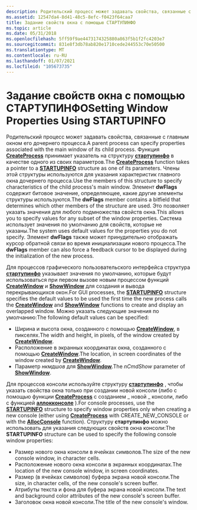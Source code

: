 ```yaml
---
description: Родительский процесс может задавать свойства, связанные с главным окном его дочернего процесса.
ms.assetid: 12547da4-8d41-48c5-8efc-f0423f64caa7
title: Задание свойств окна с помощью СТАРТУПИНФО
ms.topic: article
ms.date: 05/31/2018
ms.openlocfilehash: 5ff59f9ae4473174325880a863f5b1f2fc4203e7
ms.sourcegitcommit: 831e8f3db78ab820e1710cede244553c70e50500
ms.translationtype: MT
ms.contentlocale: ru-RU
ms.lasthandoff: 01/07/2021
ms.locfileid: "105673735"
---
```

# <a name="setting-window-properties-using-startupinfo"></a><span data-ttu-id="c97d9-103">Задание свойств окна с помощью СТАРТУПИНФО</span><span class="sxs-lookup"><span data-stu-id="c97d9-103">Setting Window Properties Using STARTUPINFO</span></span>

<span data-ttu-id="c97d9-104">Родительский процесс может задавать свойства, связанные с главным окном его дочернего процесса.</span><span class="sxs-lookup"><span data-stu-id="c97d9-104">A parent process can specify properties associated with the main window of its child process.</span></span> <span data-ttu-id="c97d9-105">Функция [**CreateProcess**](/windows/win32/api/processthreadsapi/nf-processthreadsapi-createprocessa) принимает указатель на структуру [**стартупинфо**](/windows/win32/api/processthreadsapi/ns-processthreadsapi-startupinfoa) в качестве одного из своих параметров.</span><span class="sxs-lookup"><span data-stu-id="c97d9-105">The [**CreateProcess**](/windows/win32/api/processthreadsapi/nf-processthreadsapi-createprocessa) function takes a pointer to a [**STARTUPINFO**](/windows/win32/api/processthreadsapi/ns-processthreadsapi-startupinfoa) structure as one of its parameters.</span></span> <span data-ttu-id="c97d9-106">Члены этой структуры используются для указания характеристик главного окна дочернего процесса.</span><span class="sxs-lookup"><span data-stu-id="c97d9-106">Use the members of this structure to specify characteristics of the child process's main window.</span></span> <span data-ttu-id="c97d9-107">Элемент **dwFlags** содержит битовое значение, определяющее, какие другие элементы структуры используются.</span><span class="sxs-lookup"><span data-stu-id="c97d9-107">The **dwFlags** member contains a bitfield that determines which other members of the structure are used.</span></span> <span data-ttu-id="c97d9-108">Это позволяет указать значения для любого подмножества свойств окна.</span><span class="sxs-lookup"><span data-stu-id="c97d9-108">This allows you to specify values for any subset of the window properties.</span></span> <span data-ttu-id="c97d9-109">Система использует значения по умолчанию для свойств, которые не указаны.</span><span class="sxs-lookup"><span data-stu-id="c97d9-109">The system uses default values for the properties you do not specify.</span></span> <span data-ttu-id="c97d9-110">Элемент **dwFlags** также может принудительно отображать курсор обратной связи во время инициализации нового процесса.</span><span class="sxs-lookup"><span data-stu-id="c97d9-110">The **dwFlags** member can also force a feedback cursor to be displayed during the initialization of the new process.</span></span>

<span data-ttu-id="c97d9-111">Для процессов графического пользовательского интерфейса структура [**стартупинфо**](/windows/win32/api/processthreadsapi/ns-processthreadsapi-startupinfoa) указывает значения по умолчанию, которые будут использоваться при первом вызове новым процессом функций [**CreateWindow**](/windows/win32/api/winuser/nf-winuser-createwindowa) и [**ShowWindow**](/windows/win32/api/winuser/nf-winuser-showwindow) для создания и вывода перекрывающихся окон.</span><span class="sxs-lookup"><span data-stu-id="c97d9-111">For GUI processes, the [**STARTUPINFO**](/windows/win32/api/processthreadsapi/ns-processthreadsapi-startupinfoa) structure specifies the default values to be used the first time the new process calls the [**CreateWindow**](/windows/win32/api/winuser/nf-winuser-createwindowa) and [**ShowWindow**](/windows/win32/api/winuser/nf-winuser-showwindow) functions to create and display an overlapped window.</span></span> <span data-ttu-id="c97d9-112">Можно указать следующие значения по умолчанию:</span><span class="sxs-lookup"><span data-stu-id="c97d9-112">The following default values can be specified:</span></span>

-   <span data-ttu-id="c97d9-113">Ширина и высота окна, созданного с помощью [**CreateWindow**](/windows/win32/api/winuser/nf-winuser-createwindowa), в пикселях.</span><span class="sxs-lookup"><span data-stu-id="c97d9-113">The width and height, in pixels, of the window created by [**CreateWindow**](/windows/win32/api/winuser/nf-winuser-createwindowa).</span></span>
-   <span data-ttu-id="c97d9-114">Расположение в экранных координатах окна, созданного с помощью [**CreateWindow**](/windows/win32/api/winuser/nf-winuser-createwindowa).</span><span class="sxs-lookup"><span data-stu-id="c97d9-114">The location, in screen coordinates of the window created by [**CreateWindow**](/windows/win32/api/winuser/nf-winuser-createwindowa).</span></span>
-   <span data-ttu-id="c97d9-115">Параметр *нкмдшов* для [**ShowWindow**](/windows/win32/api/winuser/nf-winuser-showwindow).</span><span class="sxs-lookup"><span data-stu-id="c97d9-115">The *nCmdShow* parameter of [**ShowWindow**](/windows/win32/api/winuser/nf-winuser-showwindow).</span></span>

<span data-ttu-id="c97d9-116">Для процессов консоли используйте структуру [**стартупинфо**](/windows/win32/api/processthreadsapi/ns-processthreadsapi-startupinfoa) , чтобы указать свойства окна только при создании новой консоли (либо с помощью функции [**CreateProcess**](/windows/win32/api/processthreadsapi/nf-processthreadsapi-createprocessa) с созданием \_ новой \_ консоли, либо с функцией [**аллокконсоле**](/windows/console/allocconsole) ).</span><span class="sxs-lookup"><span data-stu-id="c97d9-116">For console processes, use the [**STARTUPINFO**](/windows/win32/api/processthreadsapi/ns-processthreadsapi-startupinfoa) structure to specify window properties only when creating a new console (either using [**CreateProcess**](/windows/win32/api/processthreadsapi/nf-processthreadsapi-createprocessa) with CREATE\_NEW\_CONSOLE or with the [**AllocConsole**](/windows/console/allocconsole) function).</span></span> <span data-ttu-id="c97d9-117">Структуру **стартупинфо** можно использовать для указания следующих свойств окна консоли:</span><span class="sxs-lookup"><span data-stu-id="c97d9-117">The **STARTUPINFO** structure can be used to specify the following console window properties:</span></span>

-   <span data-ttu-id="c97d9-118">Размер нового окна консоли в ячейках символов.</span><span class="sxs-lookup"><span data-stu-id="c97d9-118">The size of the new console window, in character cells.</span></span>
-   <span data-ttu-id="c97d9-119">Расположение нового окна консоли в экранных координатах.</span><span class="sxs-lookup"><span data-stu-id="c97d9-119">The location of the new console window, in screen coordinates.</span></span>
-   <span data-ttu-id="c97d9-120">Размер (в ячейках символов) буфера экрана новой консоли.</span><span class="sxs-lookup"><span data-stu-id="c97d9-120">The size, in character cells, of the new console's screen buffer.</span></span>
-   <span data-ttu-id="c97d9-121">Атрибуты текста и фона для буфера экрана новой консоли.</span><span class="sxs-lookup"><span data-stu-id="c97d9-121">The text and background color attributes of the new console's screen buffer.</span></span>
-   <span data-ttu-id="c97d9-122">Заголовок окна новой консоли.</span><span class="sxs-lookup"><span data-stu-id="c97d9-122">The title of the new console's window.</span></span>

 

 
